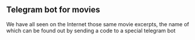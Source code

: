 ## Telegram bot for movies

We have all seen on the Internet those same movie excerpts, the name of which can be found out by sending a code to a special telegram bot